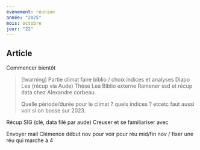 ```yaml
---
évènement: réunion
année: "2025"
mois: octobre
jour: "22"
---
```

## Article

Commencer bientôt 

>[!warning] Partie climat faire biblio / choix indices et analyses 
>Diapo Lea (récup via Aude)
>Thèse Lea
>Biblio externe
>Ramener ssd et récup data chez Alexandre corbeau.
>
>Quelle période/durée pour le climat ? quels indices ? etcetc
>faut aussi voir si on bosse sur 2023.

Récup SIG (clé, data filé par aude)
Creuser et se familiariser avec


Envoyer mail Clémence début nov pour voir pour réu mid/fin nov / fixer une réu qui marche à 4
